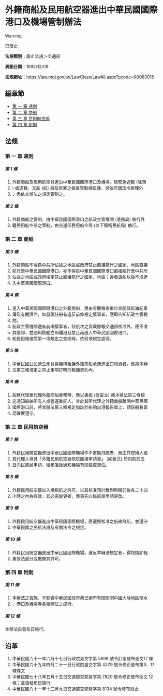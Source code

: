 # 外籍商船及民用航空器進出中華民國國際港口及機場管制辦法


> [!WARNING]
> 已廢止


**法規類別**：廢止法規＞交通部

**異動日期**：1992/12/09  

**法規網址**：https://law.moj.gov.tw/LawClass/LawAll.aspx?pcode=K0080015


## 編章節
* [第 一 章 通則](#第-一-章-通則)
* [第 二 章 商船](#第-二-章-商船)
* [第 三 章 民用航空器](#第-三-章-民用航空器)
* [第 四 章 附則](#第-四-章-附則)
## 法條
### 第 一 章 通則

##### 第 1 條
1. 外籍商船及民用航空器進出中華民國國際港口及機場，除緊急避難 (降落
1. ) 或遇難，其船 (航) 員及旅客之檢查管制與監護，另依有關法令辦理外
1. ，悉依本辦法之規定管制之。

##### 第 2 條
1. 外籍商船之管制，由中華民國國際港口之航政主管機關 (港務局) 執行外
1. 籍民用航空器之管制，由交通部民用航空局 (以下簡稱民航局) 執行。

### 第 二 章 商船

##### 第 3 條
1. 外籍商船不得自中共所佔據之地區或政府禁止直接航行之國家、地區直接
1. 航行至中華民國國際港口，亦不得自中華民國國際港口直接航行至中共所
1. 佔據之地區或政府核定禁止直接航行之國家、地區；違者該船以後不准進
1. 入中華民國國際港口。

##### 第 4 條
1. 進入中華民國國際際港口之外籍商船，應由有關檢查單位查閱其航海記事
1. 簿及有關證件，如發現該船有違反前條規定情事者，應即告知航政主管機
1. 關。
1. 航政主管機關遇有前項情事者，該航次之貨載除報交通部核准外，應不准
1. 其裝卸，並通知該船立即離港且禁止再進入中華民國國際港口。
1. 船長拒絕接受第一項規定之查閱時，依前項規定處理。

##### 第 5 條
1. 中華民國公民營生產貿易機構租傭外籍商船承運進出口物資者，應將本辦
1. 法第三條規定之禁止事項訂明於租傭契約內。

##### 第 6 條
1. 船務代理業代理外籍商船業務時，應以書面 (含電文) 將本辦法第三條規
1. 定通知船舶所有人或營運委託人，並於其所代理之外籍商船離開中華民國
1. 國際港口前，將本辦法第三條規定加註於船舶出港報告單上，請該船長簽
1. 認確實遵守。

### 第 三 章 民用航空器

##### 第 7 條
1. 外籍民用航空器進出中華民國國際機場作不定期飛航者，應由其使用人或
1. 其代理人填具「外籍民用航空器飛航國境申請書」 (如格式) 於飛航前五
1. 日向民航局申請，經核准後通知機場有關檢查單位。

##### 第 8 條
1. 外籍民用航空器出入境飛航之許可，以其核准預計離到時間前後各二十四
1. 小時之內為有效，其必需變更者，應事先向民航局申請更改。

##### 第 9 條
1. 外籍民用航空器進出中華民國國際機場，應遵照核准之航線飛航，並遵守
1. 中華民國之民航法規及有關法令之規定。

##### 第 10 條
1. 外籍民用航空器進出中華民國國際機場，違反本辦法規定者，得視情節輕
1. 重依法處分或撒銷其許可。

### 第 四 章 附則

##### 第 11 條
1. 本辦法之實施、不影響中華民國政府業已頒布有關關閉中國大陸地區領水
1. 、港口及機場等各種辦法之施行。

##### 第 12 條
本辦法自發布日施行。

## 沿革
1. 中華民國六十一年六月十七日行政院臺交字第 5996 號令訂定發布全文17  條
1. 中華民國六十九年四月二十一日行政院臺交字第 4379 號令修正發布第3、17 條條文
1. 中華民國七十八年五月十五日交通部交航發字第 7820 號令修正發布全文 12 條；並自發布日施行
1. 中華民國八十一年十二月九日交通部交航發字第 8134 號令發布廢止
